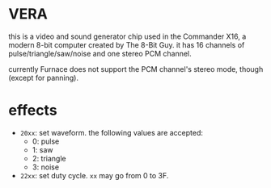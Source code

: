 # VERA

this is a video and sound generator chip used in the Commander X16, a modern 8-bit computer created by The 8-Bit Guy.
it has 16 channels of pulse/triangle/saw/noise and one stereo PCM channel.

currently Furnace does not support the PCM channel's stereo mode, though (except for panning).

# effects

- `20xx`: set waveform. the following values are accepted:
  - 0: pulse
  - 1: saw
  - 2: triangle
  - 3: noise
- `22xx`: set duty cycle. `xx` may go from 0 to 3F.
